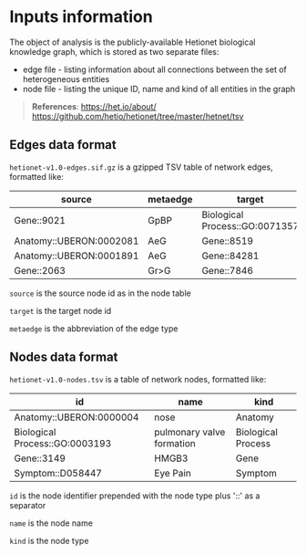 # Inputs information
The object of analysis is the publicly-available Hetionet biological knowledge graph, which is stored as two separate files:
- edge file - listing information about all connections between the set of heterogeneous entities
- node file - listing the unique ID, name and kind of all entities in the graph

> **References**:
> https://het.io/about/
> https://github.com/hetio/hetionet/tree/master/hetnet/tsv

## Edges data format
`hetionet-v1.0-edges.sif.gz` is a gzipped TSV table of network edges, formatted like:

| source                  | metaedge | target                         |
|-------------------------|----------|--------------------------------|
| Gene::9021              | GpBP     | Biological Process::GO:0071357 |
| Anatomy::UBERON:0002081 | AeG      | Gene::8519                     |
| Anatomy::UBERON:0001891 | AeG      | Gene::84281                    |
| Gene::2063              | Gr>G     | Gene::7846                     |

`source` is the source node id as in the node table

`target` is the target node id

`metaedge` is the abbreviation of the edge type

## Nodes data format
`hetionet-v1.0-nodes.tsv` is a table of network nodes, formatted like:

| id                             | name                      | kind               |
|--------------------------------|---------------------------|--------------------|
| Anatomy::UBERON:0000004        | nose                      | Anatomy            |
| Biological Process::GO:0003193 | pulmonary valve formation | Biological Process |
| Gene::3149                     | HMGB3                     | Gene               |
| Symptom::D058447               | Eye Pain                  | Symptom            |

`id` is the node identifier prepended with the node type plus '::' as a separator

`name` is the node name

`kind` is the node type

